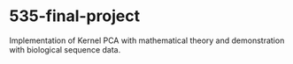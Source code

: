 # 535-final-project

Implementation of Kernel PCA with mathematical theory and demonstration with biological sequence data.
